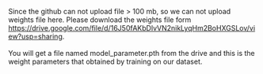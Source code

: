 Since the github can not upload file > 100 mb, so we can not upload weights file here. Please download the weights file form https://drive.google.com/file/d/16J50fAKbDlvVN2nikLyqHm2BoHXGSLov/view?usp=sharing. <br><br>
You will get a file named model_parameter.pth from the drive and this is the weight parameters that obtained by training on our dataset. 
